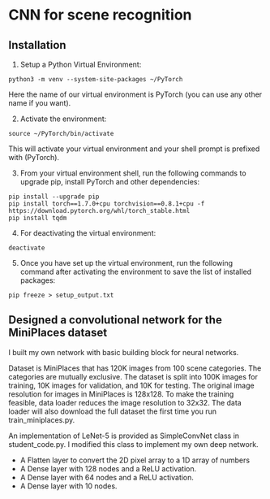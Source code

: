 # CNN for scene recognition
## Installation
1. Setup a Python Virtual Environment: 

```
python3 -m venv --system-site-packages ~/PyTorch
```

Here the name of our virtual environment is PyTorch (you can use any other name if you want).

2. Activate the environment:
```
source ~/PyTorch/bin/activate
```
This will activate your virtual environment and your shell prompt is prefixed with (PyTorch).

3. From your virtual environment shell, run the following commands to upgrade pip, install PyTorch and other dependencies:
```
pip install --upgrade pip
pip install torch==1.7.0+cpu torchvision==0.8.1+cpu -f https://download.pytorch.org/whl/torch_stable.html
pip install tqdm
```

4. For deactivating the virtual environment:
```
deactivate
```

5. Once you have set up the virtual environment, run the following command after activating the environment to save the list of installed packages:
```
pip freeze > setup_output.txt
```

## Designed a convolutional network for the MiniPlaces dataset

I built my own network with basic building block for neural networks.

Dataset is MiniPlaces that has 120K images from 100 scene categories. The categories are mutually exclusive. The dataset is split into 100K images for training, 10K images for validation, and 10K for testing. The original image resolution for images in MiniPlaces is 128x128. To make the training feasible, data loader reduces the image resolution to 32x32. The data loader will also download the full dataset the first time you run train_miniplaces.py. 

An implementation of LeNet-5 is provided as SimpleConvNet class in student_code.py. I modified this class to implement my own deep network.
- A Flatten layer to convert the 2D pixel array to a 1D array of numbers
- A Dense layer with 128 nodes and a ReLU activation.
- A Dense layer with 64 nodes and a ReLU activation.
- A Dense layer with 10 nodes.




